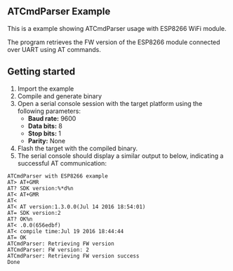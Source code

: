 ## ATCmdParser Example ##

This is a example showing ATCmdParser usage with ESP8266 WiFi module.

The program retrieves the FW version of the ESP8266 module connected over UART using AT commands. 

##  Getting started

1. Import the example
2. Compile and generate binary   
5. Open a serial console session with the target platform using the following parameters:
    * **Baud rate:** 9600
    * **Data bits:** 8
    * **Stop bits:** 1
    * **Parity:** None
 6. Flash the target with the compiled binary. 
 7. The serial console should display a similar output to below, indicating a successful AT communication:
 ```
ATCmdParser with ESP8266 example
AT> AT+GMR
AT? SDK version:%*d%n
AT< AT+GMR
AT<
AT< AT version:1.3.0.0(Jul 14 2016 18:54:01)
AT= SDK version:2
AT? OK%n
AT< .0.0(656edbf)
AT< compile time:Jul 19 2016 18:44:44
AT= OK
ATCmdParser: Retrieving FW version
ATCmdParser: FW version: 2
ATCmdParser: Retrieving FW version success
Done

```

